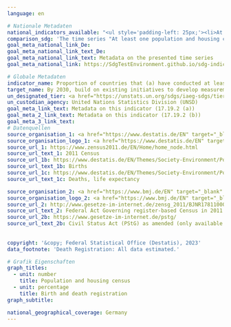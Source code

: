 ```yaml
---
language: en    

# Nationale Metadaten    
national_indicators_available: "<ul style='padding-left: 25px;'><li>At least one population and housing census in the last 10 years conducted</li> <li> Birth registration</li> <li> Death registration</li></ul>"    
comparison_sdg: 'The time series "At least one population and housing census in the last 10 years conducted" is compliant with the global metadata. The time series "Birth registration" and "Death registration" provide additional information.'    
goal_meta_national_link_De: 
goal_meta_national_link_text_De: 
goal_meta_national_link_text: Metadata on the presented time series
goal_meta_national_link: https://SdgTestEnvironment.github.io/sdg-indicators/public/Meta/17.19.2.pdf    

# Globale Metadaten    
indicator_name: Proportion of countries that (a) have conducted at least one population and housing census in the last 10 years; and (b) have achieved 100 per cent birth registration and 80 per cent death registration    
target_name: By 2030, build on existing initiatives to develop measurements of progress on sustainable development that complement gross domestic product, and support statistical capacity-building in developing countries    
un_designated_tier: <a href="https://unstats.un.org/sdgs/iaeg-sdgs/tier-classification/" title="Click here for more information on the UN tier classification."  target="_blank" onclick="return confirm_alert(this);">Tier I</a>    
un_custodian_agency: United Nations Statistics Division (UNSD)    
goal_meta_link_text: Metadata on this indicator (17.19.2 (a))    
goal_meta_2_link_text: Metadata on this indicator (17.19.2 (b))    
goal_meta_3_link_text:         
# Datenquellen
source_organisation_1: <a href="https://www.destatis.de/EN" target="_blank"> Federal Statistical Office (Destatis) </a>
source_organisation_logo_1: <a href="https://www.destatis.de/EN" target="_blank"><img src="https://g205sdgs.github.io/sdg-indicators/public/OrgImgEn/destatis.png" alt="Logo destatis" style="height:60px; width:148px"/></a>
source_url_1: https://www.zensus2011.de/EN/Home/home_node.html
source_url_text_1: 2011 Census
source_url_1b: https://www.destatis.de/EN/Themes/Society-Environment/Population/Births/_node.html
source_url_text_1b: Births
source_url_1c: https://www.destatis.de/EN/Themes/Society-Environment/Population/Deaths-Life-Expectancy/_node.html
source_url_text_1c: Deaths, life expectancy

source_organisation_2: <a href="https://www.bmj.de/EN" target="_blank" onclick="return confirm_alert(this);"> Federal Ministry of Justice and the Federal Office of Justice </a>
source_organisation_logo_2: <a href="https://www.bmj.de/EN" target="_blank" onclick="return confirm_alert(this);"><img src="https://g205sdgs.github.io/sdg-indicators/public/OrgImgEn/bmj.png" alt="Logo bmj" style="height:60px; width:148px"/></a>
source_url_2: http://www.gesetze-im-internet.de/zensg_2011/BJNR178110009.html
source_url_text_2: Federal Act Governing register-based Census in 2011 (ZensG 2011) as amended (only available in German)
source_url_2b: https://www.gesetze-im-internet.de/pstg/
source_url_text_2b: Civil Status Act (PStG) as amended (only available in German)
    
    
copyright: '&copy; Federal Statistical Office (Destatis), 2023'    
data_footnote: 'Death Registration: All data estimated.'    

# Grafik Eigenschaften    
graph_titles:
  - unit: number
    title: Population and housing census
  - unit: percentage
    title: Birth and death registration
graph_subtitle:     

national_geographical_coverage: Germany    
---
```


<span></span>